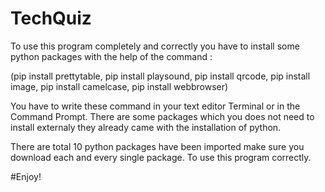 # TechQuiz

To use this program completely and correctly you have to install some python packages with the help of the command :

(pip install prettytable,
pip install playsound,
pip install qrcode,
pip install image,
pip install camelcase,
pip install webbrowser)

You have to write these command in your text editor Terminal or in the Command Prompt.
There are some packages which you does not need to install externaly they already came with the installation of python.

There are total 10 python packages have been imported make sure you download each and every single package.
To use this program correctly.

#Enjoy!
